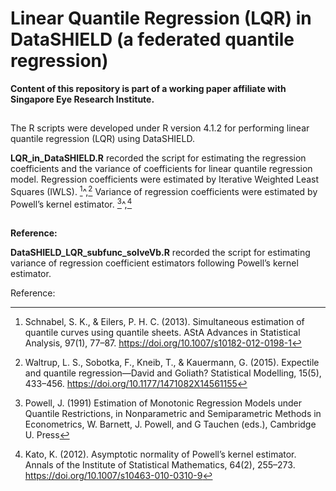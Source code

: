 # Linear Quantile Regression (LQR) in DataSHIELD (a federated quantile regression)

**Content of this repository is part of a working paper affiliate with Singapore Eye Research Institute.**

##
The R scripts were developed under R version 4.1.2 for performing linear quantile regression (LQR) using DataSHIELD.


**LQR_in_DataSHIELD.R** recorded the script for estimating the regression coefficients and the variance of coefficients for linear quantile regression model.
Regression coefficients were estimated by Iterative Weighted Least Squares (IWLS). [^1]^,[^2] 
Variance of regression coefficients were estimated by Powell’s kernel estimator. [^3]^,[^4]

##
**Reference:**

[^1]: Schnabel, S. K., & Eilers, P. H. C. (2013). Simultaneous estimation of quantile curves using quantile sheets. AStA Advances in Statistical Analysis, 97(1), 77–87. https://doi.org/10.1007/s10182-012-0198-1

[^2]: Waltrup, L. S., Sobotka, F., Kneib, T., & Kauermann, G. (2015). Expectile and quantile regression—David and Goliath? Statistical Modelling, 15(5), 433–456. https://doi.org/10.1177/1471082X14561155 


**DataSHIELD_LQR_subfunc_solveVb.R** recorded the script for estimating variance of regression coefficient estimators following Powell’s kernel estimator.

Reference:

[^3]: Powell, J. (1991) Estimation of Monotonic Regression Models under Quantile Restrictions, in Nonparametric and Semiparametric Methods in Econometrics, W. Barnett, J. Powell, and G Tauchen (eds.), Cambridge U. Press 

[^4]: Kato, K. (2012). Asymptotic normality of Powell’s kernel estimator. Annals of the Institute of Statistical Mathematics, 64(2), 255–273. https://doi.org/10.1007/s10463-010-0310-9 
